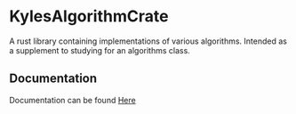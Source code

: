 # KylesAlgorithmCrate

A rust library containing implementations of various algorithms. Intended as a supplement to studying for an algorithms class.

## Documentation
Documentation can be found [Here]()
